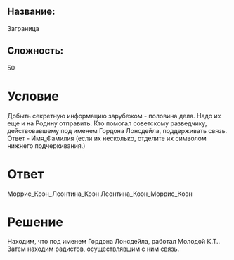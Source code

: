 ## Название: 
Заграница

## Сложность: 
50

# Условие
Добыть секретную информацию зарубежом - половина дела. Надо их еще и на Родину отправить. Кто помогал советскому разведчику, действовавшему под именем Гордона Лонсдейла, поддерживать связь. Ответ - Имя_Фамилия (если их несколько, отделите их символом нижнего подчеркивания.)

# Ответ
Моррис_Коэн_Леонтина_Коэн
Леонтина_Коэн_Моррис_Коэн

# Решение
Находим, что под именем Гордона Лонсдейла, работал Молодой К.Т.. Затем находим радистов, осуществлявшим с ним связь.